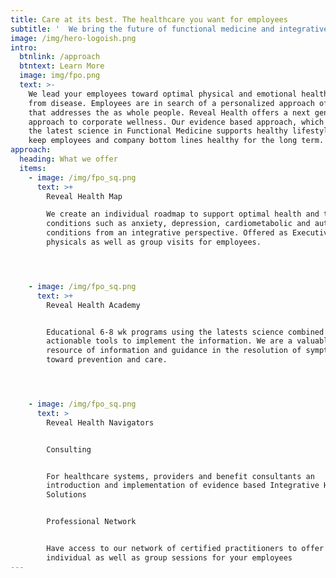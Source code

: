 ```yaml
---
title: Care at its best. The healthcare you want for employees
subtitle: '  We bring the future of functional medicine and integrative health solutions to employers today.'
image: /img/hero-logoish.png
intro:
  btnlink: /approach
  btntext: Learn More
  image: img/fpo.png
  text: >-
    We lead your employees toward optimal physical and emotional health and away
    from disease. Employees are in search of a personalized approach of health
    that addresses the as whole people. Reveal Health offers a next generation
    approach to corporate wellness. Our evidence based approach, which includes
    the latest science in Functional Medicine supports healthy lifestyles that
    keep employees and company bottom lines healthy for the long term.
approach:
  heading: What we offer
  items:
    - image: /img/fpo_sq.png
      text: >+
        Reveal Health Map

        We create an individual roadmap to support optimal health and treat
        conditions such as anxiety, depression, cardiometabolic and autoimmune
        conditions from an integrative perspective. Offered as Executive
        physicals as well as group visits for employees.




    - image: /img/fpo_sq.png
      text: >+
        Reveal Health Academy


        Educational 6-8 wk programs using the latests science combined with
        actionable tools to implement the information. We are a valuable
        resource of information and guidance in the resolution of symptoms
        toward prevention and care.




    - image: /img/fpo_sq.png
      text: >
        Reveal Health Navigators


        Consulting


        For healthcare systems, providers and benefit consultants an
        introduction and implementation of evidence based Integrative Health
        Solutions


        Professional Network


        Have access to our network of certified practitioners to offer
        individual as well as group sessions for your employees
---
```


